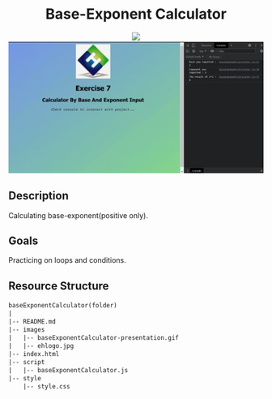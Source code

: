 <div align=center>
	<h1>Base-Exponent Calculator</h1>
</div>

<div align="center">
	<a href="https://ehkarabas.github.io/js-exercises/interactiveJSexercises/baseExponentCalculator/">
		<img src="https://img.shields.io/badge/live-%23.svg?&style=for-the-badge&logo=www&logoColor=white%22&color=black">
	</a>
	<br>
	<img src="./images/baseExponentCalculator-presentation.gif"/>
</div>

## Description

Calculating base-exponent(positive only). 

## Goals

Practicing on loops and conditions.


## Resource Structure 

```
baseExponentCalculator(folder)
|
|-- README.md
|-- images
|   |-- baseExponentCalculator-presentation.gif
|   |-- ehlogo.jpg
|-- index.html
|-- script
|   |-- baseExponentCalculator.js
|-- style
    |-- style.css
```


